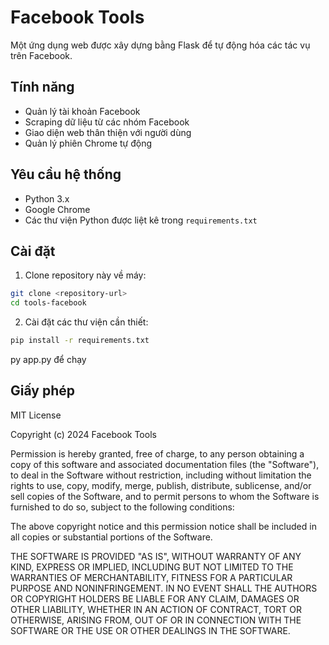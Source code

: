 # Facebook Tools

Một ứng dụng web được xây dựng bằng Flask để tự động hóa các tác vụ trên Facebook.

## Tính năng

- Quản lý tài khoản Facebook
- Scraping dữ liệu từ các nhóm Facebook
- Giao diện web thân thiện với người dùng
- Quản lý phiên Chrome tự động

## Yêu cầu hệ thống

- Python 3.x
- Google Chrome
- Các thư viện Python được liệt kê trong `requirements.txt`

## Cài đặt

1. Clone repository này về máy:
```bash
git clone <repository-url>
cd tools-facebook
```

2. Cài đặt các thư viện cần thiết:
```bash
pip install -r requirements.txt
```

py app.py để chạy

## Giấy phép

MIT License

Copyright (c) 2024 Facebook Tools

Permission is hereby granted, free of charge, to any person obtaining a copy
of this software and associated documentation files (the "Software"), to deal
in the Software without restriction, including without limitation the rights
to use, copy, modify, merge, publish, distribute, sublicense, and/or sell
copies of the Software, and to permit persons to whom the Software is
furnished to do so, subject to the following conditions:

The above copyright notice and this permission notice shall be included in all
copies or substantial portions of the Software.

THE SOFTWARE IS PROVIDED "AS IS", WITHOUT WARRANTY OF ANY KIND, EXPRESS OR
IMPLIED, INCLUDING BUT NOT LIMITED TO THE WARRANTIES OF MERCHANTABILITY,
FITNESS FOR A PARTICULAR PURPOSE AND NONINFRINGEMENT. IN NO EVENT SHALL THE
AUTHORS OR COPYRIGHT HOLDERS BE LIABLE FOR ANY CLAIM, DAMAGES OR OTHER
LIABILITY, WHETHER IN AN ACTION OF CONTRACT, TORT OR OTHERWISE, ARISING FROM,
OUT OF OR IN CONNECTION WITH THE SOFTWARE OR THE USE OR OTHER DEALINGS IN THE
SOFTWARE.